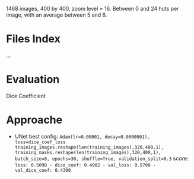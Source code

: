 1468 images, 400 by 400, zoom level = 16. Between 0 and 24 huts per image, with an average between 5 and 6.

# Files Index
  ...

# Evaluation
  Dice Coefficient
  
# Approache
- UNet
  best config: 
        `Adam(lr=0.00001, decay=0.0000001), loss=dice_coef_loss
        training_images.reshape(len(training_images),320,400,1),
                    training_masks.reshape(len(training_images),320,400,1),
                    batch_size=8, epochs=30, shuffle=True,
                    validation_split=0.3`
  score: `loss: 0.5098 - dice_coef: 0.4902 - val_loss: 0.5700 - val_dice_coef: 0.4300`
